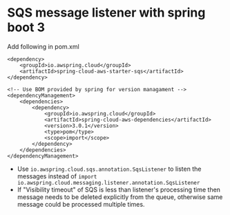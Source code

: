 # SQS message listener with spring boot 3

Add following in pom.xml

```
<dependency>
    <groupId>io.awspring.cloud</groupId>
    <artifactId>spring-cloud-aws-starter-sqs</artifactId>
</dependency>

<!-- Use BOM provided by spring for version managament -->
<dependencyManagement>
    <dependencies>
        <dependency>
            <groupId>io.awspring.cloud</groupId>
            <artifactId>spring-cloud-aws-dependencies</artifactId>
            <version>3.0.1</version>
            <type>pom</type>
            <scope>import</scope>
        </dependency>
    </dependencies>
</dependencyManagement>
```

* Use `io.awspring.cloud.sqs.annotation.SqsListener` to listen the messages instead of 
`import io.awspring.cloud.messaging.listener.annotation.SqsListener`
* If "Visibility timeout" of SQS is less than listener's processing time then message needs to be deleted explicitly from the queue,
    otherwise same message could be processed multiple times.
